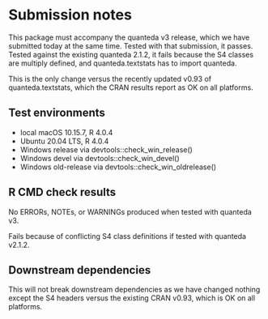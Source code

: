 # Submission notes

This package must accompany the quanteda v3 release, which we have submitted today at the same time.  Tested with that submission, it passes.  Tested against the existing quanteda 2.1.2, it fails because the S4 classes are multiply defined, and quanteda.textstats has to import quanteda.

This is the only change versus the recently updated v0.93 of quanteda.textstats, which the CRAN results report as OK on all platforms.

## Test environments

* local macOS 10.15.7, R 4.0.4
* Ubuntu 20.04 LTS, R 4.0.4
* Windows release via devtools::check_win_release()
* Windows devel via devtools::check_win_devel()
* Windows old-release via devtools::check_win_oldrelease()

## R CMD check results

No ERRORs, NOTEs, or WARNINGs produced when tested with quanteda v3.

Fails because of conflicting S4 class definitions if tested with quanteda v2.1.2.

## Downstream dependencies

This will not break downstream dependencies as we have changed nothing except the S4 headers versus the existing CRAN v0.93, which is OK on all platforms.
